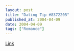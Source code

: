 ```yaml
---
layout: post
title: "Dating Tip #8372205"
published_at: 2004-04-09
date: 2004-04-09
tags: ["Romance"]
---
```


[Link](http://enotalone.com/article/58.html)  
